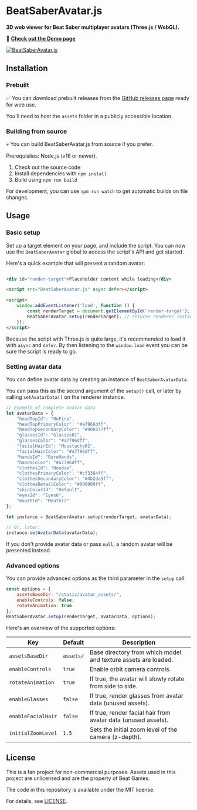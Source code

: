 # BeatSaberAvatar.js

**3D web viewer for Beat Saber multiplayer avatars (Three.js / WebGL).**

👀 **[Check out the Demo page](https://roydejong.github.io/BeatSaberAvatar.js/demo.html)**

<a href="https://roydejong.github.io/BeatSaberAvatar.js/demo.html">
    <img src="https://user-images.githubusercontent.com/6772638/153788471-e9bfd46d-40ec-4af8-8a41-80241b9a1a7e.png" alt="BeatSaberAvatar.js"/>
</a>

## Installation

### Prebuilt

✅ You can download prebuilt releases from
the [GitHub releases page](https://github.com/roydejong/BeatSaberAvatar.js/releases/latest) ready for web use.

You'll need to host the `assets` folder in a publicly accessible location.

### Building from source

💀 You can build BeatSaberAvatar.js from source if you prefer.

Prerequisites: Node.js (v16 or newer).

1. Check out the source code
2. Install dependencies with `npm install`
3. Build using `npm run build`

For development, you can use `npm run watch` to get automatic builds on file changes.

## Usage

### Basic setup

Set up a target element on your page, and include the script. You can now use the `BeatSaberAvatar` global to access the
script's API and get started.

Here's a quick example that will present a random avatar:

```html

<div id="render-target">Placeholder content while loading</div>

<script src="BeatSaberAvatar.js" async defer></script>

<script>
    window.addEventListener('load', function () {
        const renderTarget = document.getElementById('render-target');
        BeatSaberAvatar.setup(renderTarget); // returns renderer instance
    });
</script>
```

Because the script with Three.js is quite large, it's recommended to load it with `async` and `defer`. By then listening
to the `window.load` event you can be sure the script is ready to go.

### Setting avatar data

You can define avatar data by creating an instance of `BeatSaberAvatarData`.

You can pass this as the second argument of the `setup()` call, or later by calling `setAvatarData()` on the renderer
instance.

```js
// Example of complete avatar data
let avatarData = {
    "headTopId": "OnFire",
    "headTopPrimaryColor": "#a7966dff",
    "headTopSecondaryColor": "#900277ff",
    "glassesId": "Glasses01",
    "glassesColor": "#a7796dff",
    "facialHairId": "Moustache02",
    "facialHairColor": "#a7796dff",
    "handsId": "BareHands",
    "handsColor": "#a7796dff",
    "clothesId": "Hoodie",
    "clothesPrimaryColor": "#cf3384ff",
    "clothesSecondaryColor": "#4b2da5ff",
    "clothesDetailColor": "#000000ff",
    "skinColorId": "Default",
    "eyesId": "Eyes6",
    "mouthId": "Mouth12"
};

let instance = BeatSaberAvatar.setup(renderTarget, avatarData);

// Or, later:
instance.setAvatarData(avatarData);
```

If you don't provide avatar data or pass `null`, a random avatar will be presented instead.

### Advanced options

You can provide advanced options as the third parameter in the `setup` call:

```js
const options = {
    assetsBaseDir: "/static/avatar_assets/",
    enableControls: false,
    rotateAnimation: true
};
BeatSaberAvatar.setup(renderTarget, avatarData, options);
```

Here's an overview of the supported options:

| Key                 | Default   | Description                                                    |
|---------------------|-----------|----------------------------------------------------------------|
| `assetsBaseDir`     | `assets/` | Base directory from which model and texture assets are loaded. |
| `enableControls`    | `true`    | Enable orbit camera controls.                                  |
| `rotateAnimation`   | `true`    | If true, the avatar will slowly rotate from side to side.      |
| `enableGlasses`     | `false`   | If true, render glasses from avatar data (unused assets).      |
| `enableFacialHair`  | `false`   | If true, render facial hair from avatar data (unused assets).  |
| `initialZoomLevel`  | `1.5`     | Sets the initial zoom level of the camera (z-depth).           | 

## License

This is a fan project for non-commercial purposes. Assets used in this project are unlicensed and are the property of
Beat Games.

The code in this repository is available under the MIT license.

For details, see [LICENSE](./LICENSE.md).
